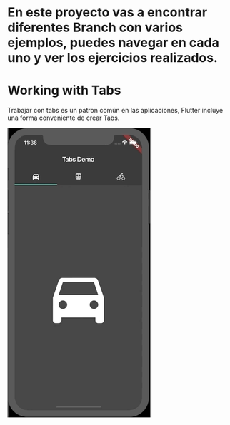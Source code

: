 # En este proyecto vas a encontrar diferentes Branch con varios ejemplos, puedes navegar en cada uno y ver los ejercicios realizados.

# Working with Tabs

Trabajar con tabs es un patron común en las aplicaciones, Flutter incluye una forma conveniente de crear Tabs.

![](FlutterTabsDemo.gif)
